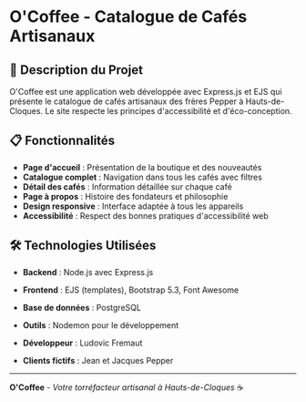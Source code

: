 # O'Coffee - Catalogue de Cafés Artisanaux

## 🚀 Description du Projet

O'Coffee est une application web développée avec Express.js et EJS qui présente le catalogue de cafés artisanaux des frères Pepper à Hauts-de-Cloques. Le site respecte les principes d'accessibilité et d'éco-conception.

## 📋 Fonctionnalités

- **Page d'accueil** : Présentation de la boutique et des nouveautés
- **Catalogue complet** : Navigation dans tous les cafés avec filtres
- **Détail des cafés** : Information détaillée sur chaque café
- **Page à propos** : Histoire des fondateurs et philosophie
- **Design responsive** : Interface adaptée à tous les appareils
- **Accessibilité** : Respect des bonnes pratiques d'accessibilité web

## 🛠️ Technologies Utilisées

- **Backend** : Node.js avec Express.js
- **Frontend** : EJS (templates), Bootstrap 5.3, Font Awesome
- **Base de données** : PostgreSQL
- **Outils** : Nodemon pour le développement


- **Développeur** : Ludovic Fremaut
- **Clients fictifs** : Jean et Jacques Pepper

---

**O'Coffee** - *Votre torréfacteur artisanal à Hauts-de-Cloques* ☕
